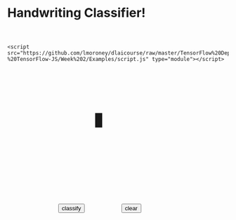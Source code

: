 <html>
<head>
    <script src="https://cdn.jsdelivr.net/npm/@tensorflow/tfjs@latest"></script>
    <script src="https://cdn.jsdelivr.net/npm/@tensorflow/tfjs-vis"></script>

</head>
<body>
    <h1>Handwriting Classifier!</h1>
    <canvas id="canvas" width="280" height="280" style="position:relative;top:100;left:100;border:8px solid;"></canvas>
    <img id="canvasimg" style="position:relative;top:10%;left:52%;width=280;height=280;display:none;">
    <input type="button" value="classify" id="sb" size="48" style="position:relative;top:400;left:100;">
    <input type="button" value="clear" id="cb" size="23" style="position:relative;top:400;left:180;">
    <script src="https://raw.githubusercontent.com/lmoroney/dlaicourse/master/TensorFlow%20Deployment/Course%201%20-%20TensorFlow-JS/Week%202/Examples/data.js" type="module"></script>
    
    <script src="https://github.com/lmoroney/dlaicourse/raw/master/TensorFlow%20Deployment/Course%201%20-%20TensorFlow-JS/Week%202/Examples/script.js" type="module"></script>
</body>
</html>

